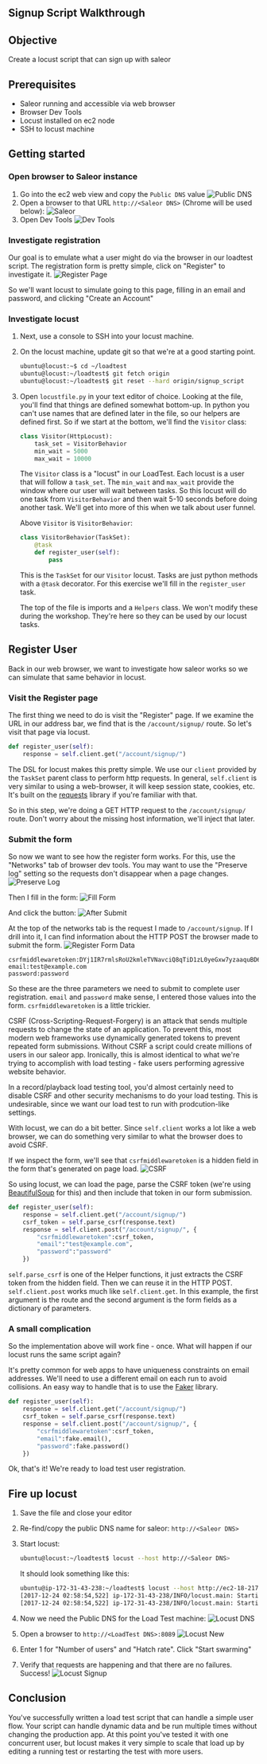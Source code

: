 Signup Script Walkthrough
-------------------------

## Objective
Create a locust script that can sign up with saleor

## Prerequisites
* Saleor running and accessible via web browser
* Browser Dev Tools
* Locust installed on ec2 node
* SSH to locust machine

## Getting started

### Open browser to Saleor instance
1. Go into the ec2 web view and copy the `Public DNS` value
![Public DNS](screenshots/public_dns.png)
1. Open a browser to that URL `http://<Saleor DNS>` (Chrome will be used below):
![Saleor](screenshots/saleor_home.png)
1. Open Dev Tools
![Dev Tools](screenshots/dev_tools.png)

### Investigate registration
Our goal is to emulate what a user might do via the browser in our loadtest script.  The registration form is pretty simple, click on "Register" to investigate it.
![Register Page](screenshots/register_form.png)

So we'll want locust to simulate going to this page, filling in an email and password, and clicking "Create an Account"

### Investigate locust
1. Next, use a console to SSH into your locust machine.

1. On the locust machine, update git so that we're at a good starting point.

    ```bash
    ubuntu@locust:~$ cd ~/loadtest
    ubuntu@locust:~/loadtest$ git fetch origin
    ubuntu@locust:~/loadtest$ git reset --hard origin/signup_script
    ```

1. Open `locustfile.py` in your text editor of choice.
Looking at the file, you'll find that things are defined somewhat bottom-up.  In python you can't use names that are defined later in the file,  so our helpers are defined first.
So if we start at the bottom, we'll find the `Visitor` class:

    ```python
    class Visitor(HttpLocust):
        task_set = VisitorBehavior
        min_wait = 5000
        max_wait = 10000
    ```

    The `Visitor` class is a "locust" in our LoadTest.  Each locust is a user that will follow a `task_set`.  The `min_wait` and `max_wait` provide the window where our user will wait between tasks.  So this locust will do one task from `VisitorBehavior` and then wait 5-10 seconds before doing another task.  We'll get into more of this when we talk about user funnel.

    Above `Visitor` is `VisitorBehavior`:

    ```python
    class VisitorBehavior(TaskSet):
        @task
        def register_user(self):
            pass
    ```

    This is the `TaskSet` for our `Visitor` locust.  Tasks are just python methods with a `@task` decorator.  For this exercise we'll fill in the `register_user` task.

    The top of the file is imports and a `Helpers` class.  We won't modify these during the workshop.  They're here so they can be used by our locust tasks.

## Register User

Back in our web browser, we want to investigate how saleor works so we can simulate that same behavior in locust.

### Visit the Register page
The first thing we need to do is visit the "Register" page.  If we examine the URL in our address bar, we find that is the `/account/signup/` route.  So let's visit that page via locust.

```python
def register_user(self):
    response = self.client.get("/account/signup/")
```

The DSL for locust makes this pretty simple.  We use our `client` provided by the `TaskSet` parent class to perform http requests.  In general, `self.client` is very similar to using a web-browser, it will keep session state, cookies, etc.  It's built on the [requests](http://docs.python-requests.org/en/master/) library if you're familiar with that.

So in this step, we're doing a GET HTTP request to the `/account/signup/` route.  Don't worry about the missing host information, we'll inject that later.

### Submit the form
So now we want to see how the register form works.  For this, use the "Networks" tab of browser dev tools.  You may want to use the "Preserve log" setting so the requests don't disappear when a page changes.
![Preserve Log](screenshots/preserve_log.png)

Then I fill in the form:
![Fill Form](screenshots/register_form_fill.png)

And click the button:
![After Submit](screenshots/after_register_form.png)

At the top of the networks tab is the request I made to `/account/signup`.  If I drill into it, I can find information about the HTTP POST the browser made to submit the form.
![Register Form Data](screenshots/register_form_data.png)

```
csrfmiddlewaretoken:DYj1IR7rmlsRoU2kmleTVNavciQ8qTiD1zL0yeGxw7yzaaquBD68QOejPCo6VdK9
email:test@example.com
password:password
```

So these are the three parameters we need to submit to complete user registration.  `email` and `password` make sense, I entered those values into the form.  `csrfmiddlewaretoken` is a little trickier.

CSRF (Cross-Scripting-Request-Forgery) is an attack that sends multiple requests to change the state of an application.  To prevent this, most modern web frameworks use dynamically generated tokens to prevent repeated form submissions.  Without CSRF a script could create millions of users in our saleor app.  Ironically, this is almost identical to what we're trying to accomplish with load testing - fake users performing agressive website behavior.

In a record/playback load testing tool, you'd almost certainly need to disable CSRF and other security mechanisms to do your load testing.  This is undesirable, since we want our load test to run with prodcution-like settings.

With locust, we can do a bit better.  Since `self.client` works a lot like a web browser, we can do something very similar to what the browser does to avoid CSRF.

If we inspect the form, we'll see that `csrfmiddlewaretoken` is a hidden field in the form that's generated on page load.
![CSRF](screenshots/csrf.png)

So using locust, we can load the page, parse the CSRF token (we're using [BeautifulSoup](https://www.crummy.com/software/BeautifulSoup/) for this) and then include that token in our form submission.

```python
def register_user(self):
    response = self.client.get("/account/signup/")
    csrf_token = self.parse_csrf(response.text)
    response = self.client.post("/account/signup/", {
        "csrfmiddlewaretoken":csrf_token,
        "email":"test@example.com",
        "password":"password"
    })
```

`self.parse_csrf` is one of the Helper functions, it just extracts the CSRF token from the hidden field.  Then we can reuse it in the HTTP POST.  `self.client.post` works much like `self.client.get`.  In this example, the first argument is the route and the second argument is the form fields as a dictionary of parameters.

### A small complication
So the implementation above will work fine - once.  What will happen if our locust runs the same script again?

It's pretty common for web apps to have uniqueness constraints on email addresses.  We'll need to use a different email on each run to avoid collisions.  An easy way to handle that is to use the [Faker](http://faker.readthedocs.io/en/master/) library.

```python
def register_user(self):
    response = self.client.get("/account/signup/")
    csrf_token = self.parse_csrf(response.text)
    response = self.client.post("/account/signup/", {
        "csrfmiddlewaretoken":csrf_token,
        "email":fake.email(),
        "password":fake.password()
    })
```

Ok, that's it!  We're ready to load test user registration.

## Fire up locust

1. Save the file and close your editor
1. Re-find/copy the public DNS name for saleor: `http://<Saleor DNS>`
1. Start locust:

    ```bash
    ubuntu@locust:~/loadtest$ locust --host http://<Saleor DNS>
    ```

    It should look something like this:

    ```bash
    ubuntu@ip-172-31-43-238:~/loadtest$ locust --host http://ec2-18-217-108-45.us-east-2.compute.amazonaws.com
    [2017-12-24 02:58:54,522] ip-172-31-43-238/INFO/locust.main: Starting web monitor at *:8089
    [2017-12-24 02:58:54,522] ip-172-31-43-238/INFO/locust.main: Starting Locust 0.8
    ```

1. Now we need the Public DNS for the Load Test machine:
![Locust DNS](screenshots/locust_dns.png)

1. Open a browser to `http://<LoadTest DNS>:8089`
![Locust New](screenshots/locust_new.png)

1. Enter 1 for "Number of users" and "Hatch rate".  Click "Start swarming"

1. Verify that requests are happening and that there are no failures.  Success!
![Locust Signup](screenshots/locust_signup.png)

## Conclusion
You've successfully written a load test script that can handle a simple user flow.  Your script can handle dynamic data and be run multiple times without changing the production app.  At this point you've tested it with one concurrent user, but locust makes it very simple to scale that load up by editing a running test or restarting the test with more users.
